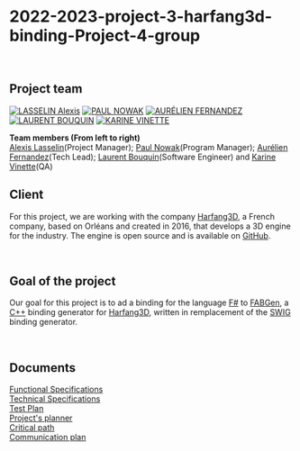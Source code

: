# 2022-2023-project-3-harfang3d-binding-Project-4-group

<br>

## Project team
[![LASSELIN Alexis](https://avatars.githubusercontent.com/u/114481578?s=81)](https://github.com/AlexisLasselin)
[![PAUL NOWAK](https://avatars.githubusercontent.com/u/91249965?s=81)](https://github.com/PaulNowak36)
[![AURÉLIEN FERNANDEZ](https://avatars.githubusercontent.com/u/71769656?s=81)](https://github.com/aurelienfernandez)
[![LAURENT BOUQUIN](https://avatars.githubusercontent.com/u/71769489?s=81)](https://github.com/laurentbouquin)
[![KARINE VINETTE](https://avatars.githubusercontent.com/u/71769675?s=81)](https://github.com/KarineVinette)
<br>

**Team members (From left to right)** <br>
[Alexis Lasselin](https://www.linkedin.com/in/alexis-lasselin-318649251/)(Project Manager); [Paul Nowak](https://www.linkedin.com/in/paul-nowak-0757a61a7/)(Program Manager); [Aurélien Fernandez](https://www.linkedin.com/in/aur%C3%A9lien-fernandez-4971201b8/)(Tech Lead); [Laurent Bouquin](https://www.linkedin.com/in/laurent-bouquin-60911a1b8/)(Software Engineer) and [Karine Vinette](https://www.linkedin.com/in/karine-vinette-63911b1b8/)(QA)
<br>


## Client 
For this project, we are working with the company [Harfang3D](https://www.harfang3d.com/), a French company, based on Orléans and created in 2016, that develops a 3D engine for the industry. The engine is open source and is available on [GitHub](https://github.com/harfang3d).

<br>

## Goal of the project
Our goal for this project is to ad a binding for the language [F#](https://fsharp.org/) to [FABGen](https://github.com/ejulien/FABGen), a [C++](https://en.wikipedia.org/wiki/C%2B%2B) binding generator for [Harfang3D](https://www.harfang3d.com/), written in remplacement of the [SWIG](http://www.swig.org/) binding generator. <br>


<br>

## Documents

[Functional Specifications](Documents/functional-specifications.md) <br>
[Technical Specifications](Documents/Technical-Specifications.md) <br>
[Test Plan](Documents/QA/Test-plan.md) <br>
[Project's planner](https://github.com/orgs/algosup/projects/4/views/1) <br>
[Critical path](https://docs.google.com/spreadsheets/d/1LDPr-LcLIMsKmaVQhj4lGdEyIJRwftaApHXx4YnH4_M/edit?usp=sharing) <br>
[Communication plan](Documents/Communication-plan.md) <br>
